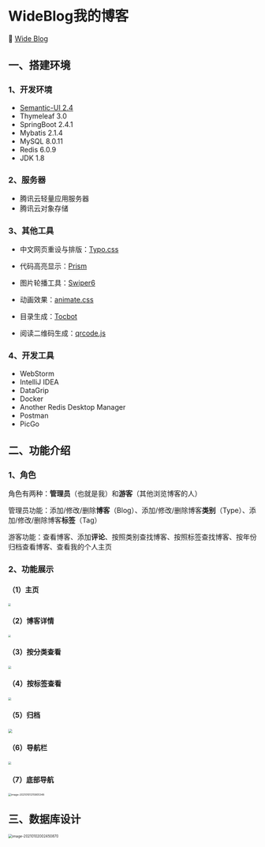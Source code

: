 # WideBlog我的博客

🔗 [Wide Blog](http://159.75.7.169/index)

## 一、搭建环境

### 1、开发环境

* [Semantic-UI 2.4](https://semantic-ui.com/)
* Thymeleaf 3.0
* SpringBoot 2.4.1
* Mybatis 2.1.4
* MySQL 8.0.11
* Redis 6.0.9
* JDK 1.8

### 2、服务器

* 腾讯云轻量应用服务器
* 腾讯云对象存储

### 3、其他工具

* 中文网页重设与排版：[Typo.css](https://github.com/sofish/typo.css)
* 代码高亮显示：[Prism](https://github.com/PrismJS/prism)
* 图片轮播工具：[Swiper6](https://www.swiper.com.cn/)

* 动画效果：[animate.css](https://daneden.github.io/animate.css/)

* 目录生成：[Tocbot](https://tscanlin.github.io/tocbot/)

* 阅读二维码生成：[qrcode.js](https://davidshimjs.github.io/qrcodejs/)

### 4、开发工具

* WebStorm
* IntelliJ IDEA
* DataGrip
* Docker
* Another Redis Desktop Manager
* Postman
* PicGo



## 二、功能介绍

### 1、角色

角色有两种：**管理员**（也就是我）和**游客**（其他浏览博客的人）

管理员功能：添加/修改/删除**博客**（Blog）、添加/修改/删除博客**类别**（Type）、添加/修改/删除博客**标签**（Tag）

游客功能：查看博客、添加**评论**、按照类别查找博客、按照标签查找博客、按年份归档查看博客、查看我的个人主页

### 2、功能展示

#### （1）主页

<img src="https://myblog-1304618530.cos.ap-beijing.myqcloud.com/blogPics/20210101215323.png" style="zoom:33%;" />



#### （2）博客详情

<img src="https://myblog-1304618530.cos.ap-beijing.myqcloud.com/blogPics/20210101215409.png" style="zoom:30%;" />



#### （3）按分类查看

<img src="https://myblog-1304618530.cos.ap-beijing.myqcloud.com/blogPics/image-20210101215541818.png" style="zoom:37%;" />



#### （4）按标签查看

<img src="https://myblog-1304618530.cos.ap-beijing.myqcloud.com/blogPics/image-20210101215637451.png" style="zoom:37%;" />



#### （5）归档

<img src="https://myblog-1304618530.cos.ap-beijing.myqcloud.com/blogPics/20210101215155.png" style="zoom:49%;" />



#### （6）导航栏

<img src="https://myblog-1304618530.cos.ap-beijing.myqcloud.com/blogPics/image-20210101215747681.png" style="zoom:37%;" />



#### （7）底部导航

<img src="https://myblog-1304618530.cos.ap-beijing.myqcloud.com/blogPics/image-20210101215905348.png" alt="image-20210101215905348" style="zoom: 37%;" />



## 三、数据库设计

<img src="https://myblog-1304618530.cos.ap-beijing.myqcloud.com/blogPics/image-20210102002450870.png" alt="image-20210102002450870" style="zoom:50%;" />

